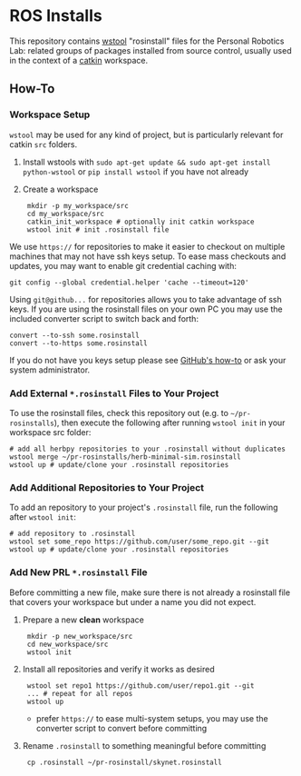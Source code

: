 # ROS Installs

This repository contains [wstool](https://github.com/vcstools/wstool) "rosinstall" files for the 
Personal Robotics Lab: related groups of packages installed from source control, usually used in
the context of a [catkin](http://wiki.ros.org/catkin) workspace.

## How-To

### Workspace Setup

`wstool` may be used for any kind of project, but is particularly relevant for catkin `src` folders.

1. Install wstools with `sudo apt-get update && sudo apt-get install python-wstool` or 
`pip install wstool` if you have not already
1. Create a workspace

        mkdir -p my_workspace/src
        cd my_workspace/src
        catkin_init_workspace # optionally init catkin workspace
        wstool init # init .rosinstall file

We use `https://` for repositories to make it easier to checkout on multiple machines that may not have
ssh keys setup. To ease mass checkouts and updates, you may want to enable git credential caching with:
```
git config --global credential.helper 'cache --timeout=120'
```

Using `git@github...` for repositories allows you to take advantage of ssh keys. If you are using
the rosinstall files on your own PC you may use the included converter script to switch back and
forth:
```
convert --to-ssh some.rosinstall
convert --to-https some.rosinstall
```
If you do not have you keys setup please see [GitHub's how-to](https://help.github.com/articles/generating-ssh-keys)
or ask your system administrator.
### Add External `*.rosinstall` Files to Your Project

To use the rosinstall files, check this repository out (e.g. to `~/pr-rosinstalls`), then execute the following after running `wstool init` in your workspace src folder:
```
# add all herbpy repositories to your .rosinstall without duplicates
wstool merge ~/pr-rosinstalls/herb-minimal-sim.rosinstall
wstool up # update/clone your .rosinstall repositories
```

### Add Additional Repositories to Your Project

To add an repository to your project's `.rosinstall` file, run the following after `wstool init`:
```
# add repository to .rosinstall
wstool set some_repo https://github.com/user/some_repo.git --git
wstool up # update/clone your .rosinstall repositories
```

### Add New PRL `*.rosinstall` File

Before committing a new file, make sure there is not already a rosinstall file that
covers your workspace but under a name you did not expect.

1. Prepare a new **clean** workspace

        mkdir -p new_workspace/src
        cd new_workspace/src
        wstool init
1. Install all repositories and verify it works as desired

        wstool set repo1 https://github.com/user/repo1.git --git 
        ... # repeat for all repos
        wstool up
    * prefer `https://` to ease multi-system setups, you may use the converter script to convert before committing
1. Rename `.rosinstall` to something meaningful before committing

        cp .rosinstall ~/pr-rosinstall/skynet.rosinstall

